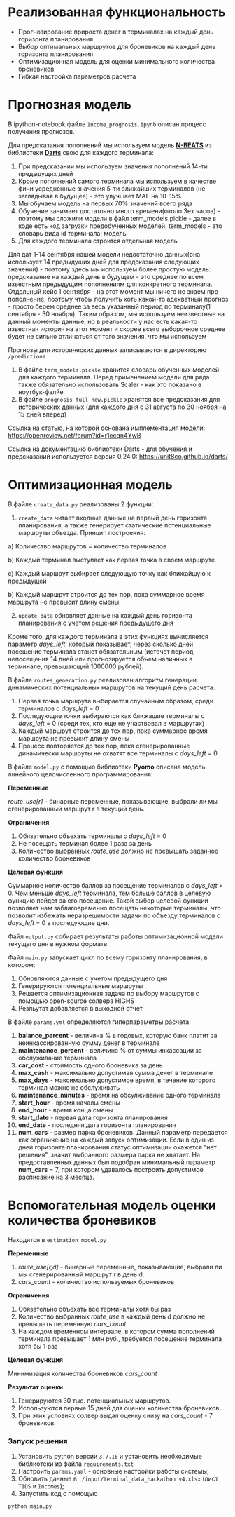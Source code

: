 
# Реализованная функциональность
<ul>
    <li> Прогнозирование прироста денег в терминалах на каждый день горизонта планирования</li>
    <li> Выбор оптимальных маршрутов для броневиков на каждый день горизонта планирования </li>
    <li> Оптимизационная модель для оценки минимального количества броневиков</li>
    <li> Гибкая настройка параметров расчета </li>
</ul> 

# Прогнозная модель

В ipython-notebook файле ``Income_prognosis.ipynb`` описан процесс получения прогнозов.

Для предсказания пополнений мы используем модель [**N-BEATS**](https://unit8co.github.io/darts/generated_api/darts.models.forecasting.nbeats.html?highlight=nbeats#darts.models.forecasting.nbeats.NBEATSModel) из библиотеки [**Darts**](https://unit8co.github.io/darts/) свою для каждого терминала:
1. При предсказании мы используем значения пополнений 14-ти предыдущих дней
2. Кроме пополнений самого терминала мы используем в качестве фичи усредненные значения 5-ти ближайших терминалов (не заглядывая в будущее) - это улучшает MAE на 10-15%
3. Мы обучаем модель на первых 70% значений всего ряда
4. Обучение занимает достаточно много времени(около 3ех часов) - поэтому мы сложили модели в файл term_models.pickle - далее в коде есть код загрузки предобученных моделей. term_models - это словарь вида id терминала: модель
5. Для каждого терминала строится отдельная модель

Для дат 1-14 сентября нашей модели недостаточно данных(она использует 14 предыдущих дней для предсказания следующих значений) - поэтому здесь мы используем более простую модель: предсказание на каждый день в будущем - это среднее по всем известным предыдущим пополнениям для конкретного терминала. Отдельный кейс 1 сентября - на этот момент мы ничего не знаем про пополнение, поэтому чтобы получить хоть какой-то адекватный прогноз - просто берем среднее за весь указанный период по терминалу(1 сентября - 30 ноября). Таким образом, мы используем неизвестные на данный моменты данные, но в реальности у нас есть какая-то известная история на этот момент и скорее всего выборочное среднее будет не сильно отличаться от того значения, что мы используем

Прогнозы для исторических данных записываются в директорию ``/predictions``

1. В файле ``term_models.pickle`` хранится словарь обученных моделей для каждого терминала. Перед применением модели для ряда также обязательно использовать Scaler - как это показано в ноутбук-фалйе
2. В файле ``prognosis_full_new.pickle`` хранятся все предсказания для исторических данных (для каждого дня с 31 августа по 30 ноября на 15 дней вперед)

Ссылка на статью, на которой основана имплементация модели: https://openreview.net/forum?id=r1ecqn4YwB

Ссылка на документацию библиотеки Darts - для обучения и предсказаний используется версия 0.24.0: https://unit8co.github.io/darts/

# Оптимизационная модель

В файле ``create_data.py`` реализованы 2 функции:  

1. ``create_data`` читает входные данные на первый день горизонта планирования, а также генерирует статические потенциальные маршруты объезда. Принцип построения: 

a) Количество маршрутов = количество терминалов

b) Каждый терминал выступает как первая точка в своем маршруте

c) Каждый маршрут выбирает следующую точку как ближайшую к предыдущей

b) Каждый маршрут строится до тех пор, пока суммарное время маршрута не превысит длину смены

2. ``update_data`` обновляет данные на каждый день горизонта планирования с учетом решения предыдущего дня
  
Кроме того, для каждого терминала в этих функциях вычисляется параметр *days_left*, который показывает, через сколько дней посещение терминала станет обязательным (истечет период непосещения 14 дней или прогнозируется объем наличных в терминале, превышающий 1000000 рублей). 

В файле ``routes_generation.py`` реализован алгоритм генерации динамических потенциальных маршрутов на текущий день расчета:

1. Первая точка маршрута выбирается случайным образом, среди терминалов с *days_left* = 0
2. Последующие точки выбираются как ближашие терминалы с *days_left* = 0 (среди тех, кто еще не участвовал в маршрутах)
3. Каждый маршрут строится до тех пор, пока суммарное время маршрута не превысит длину смены
4. Процесс повторяется до тех пор, пока сгенерированные динамически маршруты не охватят все терминалы с *days_left* = 0

В файле ``model.py`` с помощью библиотеки **Pyomo** описана модель линейного целочисленного программирования:

**Переменные**

*route_use[r]* - бинарные переменные, показывающие, выбрали ли мы сгенерированный маршрут r в текущий день. 
   
**Ограничения**

1. Обязательно объехать терминалы с *days_left* = 0
2. Не посещать терминал более 1 раза за день
3. Количество выбранных *route_use* должно не превышать заданное количество броневиков
   
**Целевая функция**

Суммарное количество баллов за посещение терминалов с *days_left* > 0. Чем меньше *days_left* терминала, тем больше баллов в целевую функцию пойдет за его посещение. Такой выбор целевой функции позволяет нам заблаговременно посещать некоторые терминалы, что позволит избежать неразрешимости задачи по объезду терминалов с *days_left* = 0 в последующие дни.

Файл ``output.py`` собирает результаты работы оптимизационной модели текущего дня в нужном формате.

Файл ``main.py`` запускает цикл по всему горизонту планирования, в котором:

1. Обновляются данные с учетом предыдущего дня
2. Генерируются потенциальные маршруты
3. Решается оптимизационная задача по выбору маршрутов с помощью open-source солвера HIGHS
4. Резльутат добавляется в выходной отчет

В файле ``params.yml`` определяются гиперпараметры расчета:

1. **balance_percent** - величина % в годовых, которую банк платит за неинкассированную сумму денег в терминале
2. **maintenance_percent** - величина % от суммы инкассации за обслуживание терминала
3. **car_cost** - стоимость одного броневика за день
4. **max_cash** - максимально допустимая сумма денег в терминале
5. **max_days** - максимально допустимое время, в течение которого терминал можно не обслуживать
6. **maintenance_minutes** - время на обсулживание одного терминала
7. **start_hour** - время началы смены
8. **end_hour** - время конца смены
9. **start_date** - первая дата горизонта планирования
10. **end_date** - последняя дата горизонта планирования
11. **num_cars** - размер парка броневиков. Данный параметр передается как ограничение на каждый запуск оптимизации. Если в один из дней горизонта планирования статус оптимизации окажется "нет решения", значит выбранного размера парка не хватает. На предоставленных данных был подобран минимальный параметр **num_cars** = 7, при котором удавалось построить допустимое расписание на 3 месяца.
 
# Вспомогательная модель оценки количества броневиков

Находится в ``estimation_model.py``

**Переменные**

1. *route_use[r,d]* - бинарные переменные, показывающие, выбрали ли мы сгенерированный маршрут r в день d. 
2. *cars_count* - количество используемых броневиков

   
**Ограничения**

1. Обязательно объехать все терминалы хотя бы раз
2. Количество выбранных *route_use* в каждый день d должно не превышать переменную *cars_count*
3. На каждом временном интервале, в котором сумма пополнений терминала превышает 1 млн руб., требуется посещение терминала хотя бы 1 раз
   
**Целевая функция**

Минимизация количества броневиков *cars_count*

**Результат оценки**

1. Генерируются 30 тыс. потенциальных маршрутов.
2. Используются первые 15 дней для оценки количества броневиков.
3. При этих условиях солвер выдал оценку снизу на *cars_count* - 7 броневиков.

### Запуск решения
1. Установить python версии ``3.7.16`` и установить необходимые библиотеки из файла ``requirements.txt``
2. Настроить ``params.yaml`` - основные настройки работы системы;
3. Обновить данные в ``./input/terminal_data_hackathon v4.xlsx`` (лист ``TIDS`` и ``Incomes``);
4. Запустить код с помощью 
```bash 
python main.py
